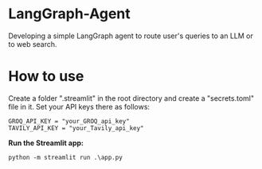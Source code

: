 # LangGraph-Agent
Developing a simple LangGraph agent to route user's queries to an LLM or to web search.  
# How to use
Create a folder ".streamlit" in the root directory and create a "secrets.toml" file in it. Set your API keys there as follows:
   ```
   GROQ_API_KEY = "your_GROQ_api_key"
   TAVILY_API_KEY = "your_Tavily_api_key"
   ```

**Run the Streamlit app:**
   ```
   python -m streamlit run .\app.py  
   ```
